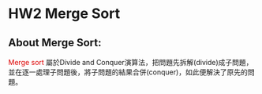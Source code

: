 
# HW2 Merge Sort
## About Merge Sort:
<font color="#dd0000">Merge sort</font>
屬於Divide and Conquer演算法，把問題先拆解(divide)成子問題，並在逐一處理子問題後，將子問題的結果合併(conquer)，如此便解決了原先的問題。


